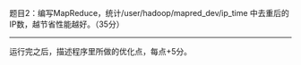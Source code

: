 
题目2：编写MapReduce，统计/user/hadoop/mapred_dev/ip_time 中去重后的IP数，越节省性能越好。（35分）

---

运行完之后，描述程序里所做的优化点，每点+5分。
